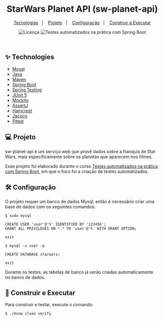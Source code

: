 <h1 align="center">
  StarWars Planet API (sw-planet-api)
</h1>

<p align="center">
  <a href="#-technologies">Tecnologias</a>&nbsp;&nbsp;&nbsp;|&nbsp;&nbsp;&nbsp;
  <a href="#-project">Projeto</a>&nbsp;&nbsp;&nbsp;|&nbsp;&nbsp;&nbsp;
  <a href="#-configuration">Configuração</a>&nbsp;&nbsp;&nbsp;|&nbsp;&nbsp;&nbsp;
  <a href="#-developing">Construir e Executar</a>
</p>

<p align="center">
  <img alt="Licença" src="[https://img.shields.io/static/v1?label=Licença&message=MIT&color=8257E5&labelColor=000000"](https://www.udemy.com/certificate/UC-2ccee40e-a861-4536-8366-b5dbeb9e3405/)>
  <img src="https://img.shields.io/static/v1?label=Curso na Udemy&message=Testes automatizados na prática com Spring Boot&color=8257E5&labelColor=000000" alt="Testes automatizados na prática com Spring Boot" />
</p>

<br>

## ✨ Technologies

- [Mysql](https://dev.mysql.com/downloads/mysql/)
- [Java](https://www.oracle.com/java/technologies/downloads/)
- [Maven](https://maven.apache.org/download.cgi)
- [Spring Boot](https://spring.io/projects/spring-boot)
- [Spring Testing](https://docs.spring.io/spring-framework/docs/current/reference/html/testing.html#testing-introduction)
- [JUnit 5](https://junit.org/junit5/docs/current/user-guide/)
- [Mockito](https://site.mockito.org)
- [AssertJ](https://github.com/assertj/assertj)
- [Hamcrest](http://hamcrest.org/JavaHamcrest/)
- [Jacoco](https://github.com/jacoco/jacoco)
- [Pitest](https://pitest.org)

## 💻 Projeto

sw-planet-api é um serviço web que provê dados sobre a franquia de Star Wars, mais especificamente sobre os planetas que aparecem nos filmes.

Esse projeto foi elaborado durante o curso [Testes automatizados na prática com Spring Boot](https://www.udemy.com/course/testes-automatizados-na-pratica-com-spring-boot/?referralCode=7F6C5AA14AE558497FE0), em que o foco foi a criação de testes automatizados.

## 🛠️ Configuração

O projeto requer um banco de dados Mysql, então é necessário criar uma base de dados com os seguintes comandos:

```
$ sudo mysql

CREATE USER 'user'@'%' IDENTIFIED BY '123456';
GRANT ALL PRIVILEGES ON *.* TO 'user'@'%' WITH GRANT OPTION;

exit

$ mysql -u user -p

CREATE DATABASE starwars;

exit
```

Durante os testes, as tabelas de banco já serão criadas automaticamente no banco de dados.

## 🚀 Construir e Executar

Para construir e testar, execute o comando:

```sh
$ ./mvnw clean verify
```
